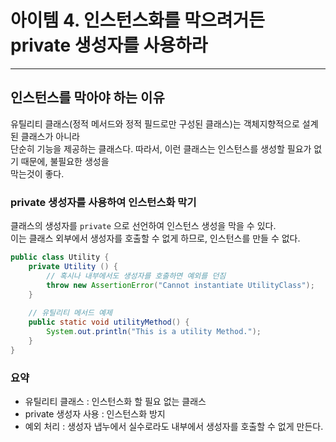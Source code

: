 # 아이템 4. 인스턴스화를 막으려거든 private 생성자를 사용하라

------

## 인스턴스를 막아야 하는 이유

유틸리티 클래스(정적 메서드와 정적 필드로만 구성된 클래스)는 객체지향적으로 설계된 클래스가 아니라  
단순히 기능을 제공하는 클래스다. 따라서, 이런 클래스는 인스턴스를 생성할 필요가 없기 때문에, 불필요한 생성을  
막는것이 좋다.

### private 생성자를 사용하여 인스턴스화 막기
클래스의 생성자를 `private` 으로 선언하여 인스턴스 생성을 막을 수 있다.  
이는 클래스 외부에서 생성자를 호출할 수 없게 하므로, 인스턴스를 만들 수 없다.

```Java
public class Utility {
    private Utility () {
        // 혹시나 내부에서도 생성자를 호출하면 예외를 던짐
        throw new AssertionError("Cannot instantiate UtilityClass");
    }
    
    // 유틸리티 메서드 예제
    public static void utilityMethod() {
        System.out.println("This is a utility Method.");
    }
}
```


### 요약
- 유틸리티 클래스 : 인스턴스화 할 필요 없는 클래스
- private 생성자 사용 : 인스턴스화 방지
- 예외 처리 : 생성자 냅누에서 실수로라도 내부에서 생성자를 호출할 수 없게 만든다.
